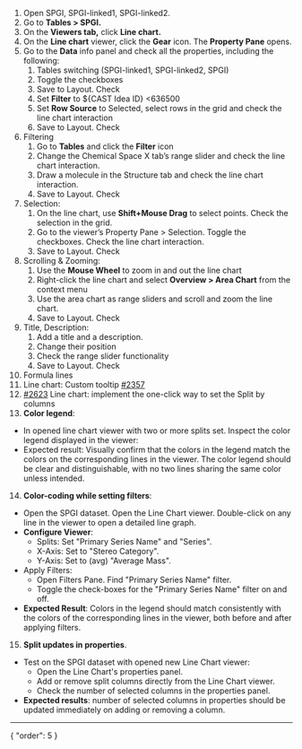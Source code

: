1. Open SPGI, SPGI-linked1, SPGI-linked2.
2. Go to **Tables > SPGI.**
3. On the **Viewers tab,** click **Line chart.**
4. On the **Line chart** viewer, click the **Gear** icon. The **Property Pane** opens.
5. Go to the **Data** info panel and check all the properties, including the following:
    1. Tables switching (SPGI-linked1, SPGI-linked2, SPGI)
    2. Toggle the checkboxes
    3. Save to Layout. Check
    4. Set **Filter** to ${CAST Idea ID} <636500
    5. Set **Row Source** to Selected, select rows in the grid and check the line chart interaction
    6. Save to Layout. Check
6. Filtering
    1. Go to **Tables** and click the **Filter** icon
    2. Change the Chemical Space X tab’s range slider and check the line chart interaction.
    3. Draw a molecule in the Structure tab and check the line chart interaction.
    4. Save to Layout. Check
7. Selection:
    1. On the line chart, use **Shift+Mouse Drag** to select points. Check the selection in the grid.
    2. Go to the viewer’s Property Pane > Selection. Toggle the checkboxes. Check the line chart interaction.
    3. Save to Layout. Check
8. Scrolling & Zooming:
    1. Use the **Mouse Wheel** to zoom in and out the line chart
    2. Right-click the line chart and select **Overview > Area Chart** from the context menu
    3. Use the area chart as range sliders and scroll and zoom the line chart.
    4. Save to Layout. Check
9. Title, Description:
    1. Add a title and a description.
    2. Change their position
    3. Check the range slider functionality
    4. Save to Layout. Check
10. Formula lines
11. Line chart: Custom tooltip [#2357](https://github.com/datagrok-ai/public/issues/2357)
12. [#2623](https://github.com/datagrok-ai/public/issues/2623) Line chart: implement the one-click way to set the Split by columns
13. **Color legend**:
  * In opened line chart viewer with two or more splits set. Inspect the color legend displayed in the viewer:
  * Expected result: Visually confirm that the colors in the legend match the colors on the corresponding lines in the viewer. The color legend should be clear and distinguishable, with no two lines sharing the same color unless intended.
14. **Color-coding while setting filters**:
  * Open the SPGI dataset. Open the Line Chart viewer. Double-click on any line in the viewer to open a detailed line graph.
  * **Configure Viewer**:
    * Splits: Set "Primary Series Name" and "Series".
    * X-Axis: Set to "Stereo Category".
    * Y-Axis: Set to (avg) "Average Mass".
  * Apply Filters:
    * Open Filters Pane. Find "Primary Series Name" filter. 
    * Toggle the check-boxes for the "Primary Series Name" filter on and off.
  * **Expected Result**: Colors in the legend should match consistently with the colors of the corresponding lines in the viewer, both before and after applying filters.
15. **Split updates in properties**. 
  * Test on the SPGI dataset with opened new Line Chart viewer: 
    * Open the Line Chart's properties panel.
    * Add or remove split columns directly from the Line Chart viewer.
    * Check the number of selected columns in the properties panel.
  * **Expected results**: number of selected columns in properties should be updated immediately on adding or removing a column.




---  
{
  "order": 5
}